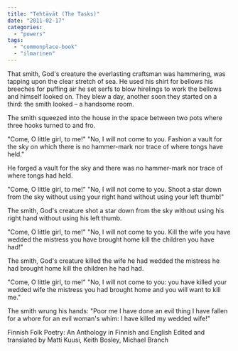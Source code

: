 ```yaml
---
title: "Tehtävät (The Tasks)"
date: "2011-02-17"
categories: 
  - "powers"
tags: 
  - "commonplace-book"
  - "ilmarinen"
---
```


That smith, God's creature the everlasting craftsman was hammering, was tapping upon the clear stretch of sea. He used his shirt for bellows his breeches for puffing air he set serfs to blow hirelings to work the bellows and himself looked on. They blew a day, another soon they started on a third: the smith looked – a handsome room.

The smith squeezed into the house in the space between two pots where three hooks turned to and fro.

"Come, O little girl, to me!" "No, I will not come to you. Fashion a vault for the sky on which there is no hammer-mark nor trace of where tongs have held."

He forged a vault for the sky and there was no hammer-mark nor trace of where tongs had held.

"Come, O little girl, to me!" "No, I will not come to you. Shoot a star down from the sky without using your right hand without using your left thumb!"

The smith, God's creature shot a star down from the sky without using his right hand without using his left thumb.

"Come, O little girl, to me!" "No, I will not come to you. Kill the wife you have wedded the mistress you have brought home kill the children you have had!"

The smith, God's creature killed the wife he had wedded the mistress he had brought home kill the children he had had.

"Come, O little girl, to me!" "No, I will not come to you: you have killed your wedded wife the mistress you had brought home and you will want to kill me."

The smith wrung his hands: "Poor me I have done an evil thing I have fallen for a whore for an evil woman's whim: I have killed my wedded wife!"

Finnish Folk Poetry: An Anthology in Finnish and English Edited and translated by Matti Kuusi, Keith Bosley, Michael Branch
